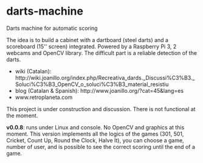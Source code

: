 # darts-machine
Darts machine for automatic scoring

The idea is to build a cabinet with a dartboard (steel darts) and a scoreboard (15'' screen) integrated. Powered by a Raspberry Pi 3, 2 webcams and OpenCV library. The difficult part is a reliable detection of the darts.
<ul>
<li>wiki (Catalan): http://wiki.joanillo.org/index.php/Recreativa_dards._Discussi%C3%B3._Soluci%C3%B3_OpenCV_o_soluci%C3%B3_material_resistiu</li>
  <li>blog (Catalan & Spanish): http://www.joanillo.org/?cat=45&lang=es</li>
  <li>www.retroplaneta.com</li>
</ul>
This project is under construction and discussion. There is not functional at the moment.

<strong>v0.0.8</strong>: runs under Linux and console. No OpenCV and graphics at this moment. This version implements all the logics of the games (301, 501, Cricket, Count Up, Round the Clock, Halve It), you can choose a game, number of user, and is possible to see the correct  scoring until the end of a game. 
